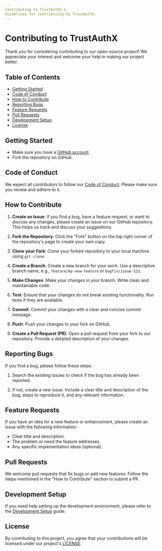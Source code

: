 ```yaml
---
Contributing to TrustAuthX &
Guidelines for contributing to TrustAuthX.
---
```


# Contributing to TrustAuthX

Thank you for considering contributing to our open-source project! We appreciate your interest and welcome your help in making our project better.

## Table of Contents
- [Getting Started](#getting-started)
- [Code of Conduct](#code-of-conduct)
- [How to Contribute](#how-to-contribute)
- [Reporting Bugs](#reporting-bugs)
- [Feature Requests](#feature-requests)
- [Pull Requests](#pull-requests)
- [Development Setup](#development-setup)
- [License](#license)

## Getting Started

- Make sure you have a [GitHub account](https://github.com/signup).
- Fork the repository on GitHub.

## Code of Conduct

We expect all contributors to follow our [Code of Conduct](CODE_OF_CONDUCT.md). Please make sure you review and adhere to it.

## How to Contribute

1. **Create an Issue**: If you find a bug, have a feature request, or want to discuss any changes, please create an issue on our GitHub repository. This helps us track and discuss your suggestions.

2. **Fork the Repository**: Click the "Fork" button on the top right corner of the repository's page to create your own copy.

3. **Clone your Fork**: Clone your forked repository to your local machine using `git clone`.

4. **Create a Branch**: Create a new branch for your work. Use a descriptive branch name, e.g., `feature/my-new-feature` or `bugfix/issue-123`.

5. **Make Changes**: Make your changes in your branch. Write clean and maintainable code.

6. **Test**: Ensure that your changes do not break existing functionality. Run tests if they are available.

7. **Commit**: Commit your changes with a clear and concise commit message.

8. **Push**: Push your changes to your fork on GitHub.

9. **Create a Pull Request (PR)**: Open a pull request from your fork to our repository. Provide a detailed description of your changes.

## Reporting Bugs

If you find a bug, please follow these steps:

1. Search the existing issues to check if the bug has already been reported.

2. If not, create a new issue. Include a clear title and description of the bug, steps to reproduce it, and any relevant information.

## Feature Requests

If you have an idea for a new feature or enhancement, please create an issue with the following information:

- Clear title and description.
- The problem or need the feature addresses.
- Any specific implementation ideas (optional).

## Pull Requests

We welcome pull requests that fix bugs or add new features. Follow the steps mentioned in the "How to Contribute" section to submit a PR.

## Development Setup

If you need help setting up the development environment, please refer to the [Development Setup](DEVELOPMENT_SETUP.md) guide.

## License

By contributing to this project, you agree that your contributions will be licensed under our project's [LICENSE](LICENSE.md).
